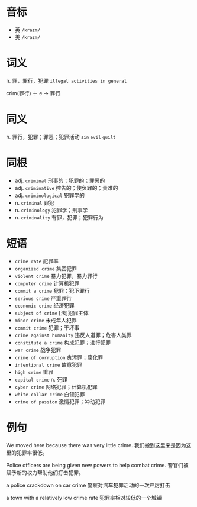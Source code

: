 # 音标

- 英 `/kraɪm/`
- 美 `/kraɪm/`

# 词义

n. 罪，罪行，犯罪
`illegal activities in general`



crim(罪行) ＋ e → 罪行

# 同义

n. 罪行，犯罪；罪恶；犯罪活动
`sin` `evil` `guilt`

# 同根

- adj. `criminal` 刑事的；犯罪的；罪恶的
- adj. `criminative` 控告的；使负罪的；责难的
- adj. `criminological` 犯罪学的
- n. `criminal` 罪犯
- n. `criminology` 犯罪学；刑事学
- n. `criminality` 有罪，犯罪；犯罪行为

# 短语

- `crime rate` 犯罪率
- `organized crime` 集团犯罪
- `violent crime` 暴力犯罪，暴力罪行
- `computer crime` 计算机犯罪
- `commit a crime` 犯罪；犯下罪行
- `serious crime` 严重罪行
- `economic crime` 经济犯罪
- `subject of crime` [法]犯罪主体
- `minor crime` 未成年人犯罪
- `commit crime` 犯罪；干坏事
- `crime against humanity` 违反人道罪；危害人类罪
- `constitute a crime` 构成犯罪；进行犯罪
- `war crime` 战争犯罪
- `crime of corruption` 贪污罪；腐化罪
- `intentional crime` 故意犯罪
- `high crime` 重罪
- `capital crime` n. 死罪
- `cyber crime` 网络犯罪；计算机犯罪
- `white-collar crime` 白领犯罪
- `crime of passion` 激情犯罪；冲动犯罪

# 例句

We moved here because there was very little crime.
我们搬到这里来是因为这里的犯罪率很低。

Police officers are being given new powers to help combat crime.
警官们被赋予新的权力帮助他们打击犯罪。

a police crackdown on car crime
警察对汽车犯罪活动的一次严厉打击

a town with a relatively low crime rate
犯罪率相对较低的一个城镇


